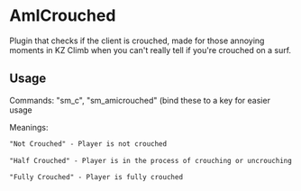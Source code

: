 # AmICrouched
Plugin that checks if the client is crouched, made for those annoying moments in KZ Climb when you can't really tell if you're crouched on a surf.

## Usage

Commands: "sm_c", "sm_amicrouched" (bind these to a key for easier usage



Meanings:

```txt
"Not Crouched" - Player is not crouched
  
"Half Crouched" - Player is in the process of crouching or uncrouching
  
"Fully Crouched" - Player is fully crouched
```
